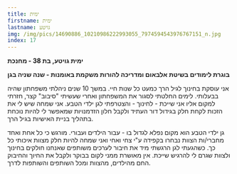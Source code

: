 ```yaml
---
title: ימית
firstname: ימית
lastname: גויטע
img: /img/pics/14690886_10210986222993055_7974594543976767151_n.jpg
index: 17
---
```


**ימית גויטע, בת 38 - מחנכת**

**בוגרת לימודים בשיטת אלבאום ומדריכה להורות משקמת באומנות - שנה שניה בגן**

אני עוסקת בחינוך לגיל הרך כמעט כל שנות חיי. במשך 10 שנים ניהלתי משפחתון שהיה בבעלותי. לימים החלטתי לסגור את המשפחתון ואחרי שעשיתי "סיבוב" קצר, חזרתי למקום אליו אני שייכת - לחינוך - והצטרפתי לגן ילדי הטבע. אני שמחה שיש לי את הזכות לקחת חלק בגידול דור העתיד ולקבל חלון הזדמנויות שמאפשר לי להיות נוכחת בתהליך בניית האישיות בגיל הרך.

גן ילדי הטבע הוא מקום נפלא לגדול בו - עבור הילדים ועבורי. מורגש כי כל אחת ואחד מחברי/ות הצוות נבחרו בקפידה ע"י צחי ואחי ואני שמחה להיות חלק מצוות איכותי כל כך. כשהגעתי לגן הרגשתי מיד את חיבור לערכים משותפים שאנחנו חולקים בחינוך ולצוות שגרם לי להרגיש שייכת. אין מאושרת ממני לקום בבוקר ולקבל את החיוך והחיבוק החם מהילדים, מהצוות ומכל השותפים והשותפות לדרך.
